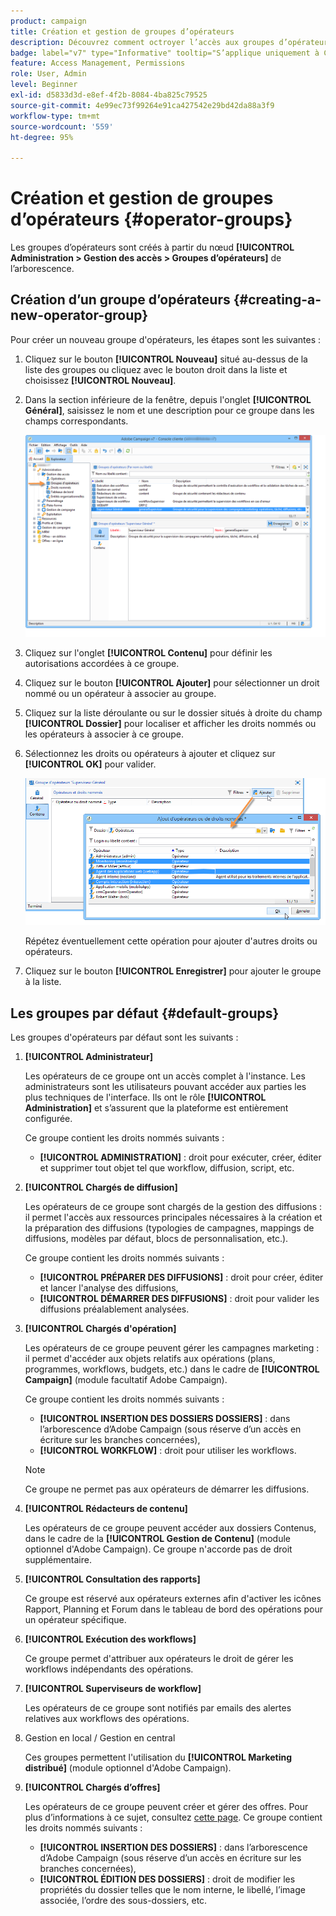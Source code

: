 ```yaml
---
product: campaign
title: Création et gestion de groupes d’opérateurs
description: Découvrez comment octroyer l’accès aux groupes d’opérateurs
badge: label="v7" type="Informative" tooltip="S’applique uniquement à Campaign Classic v7"
feature: Access Management, Permissions
role: User, Admin
level: Beginner
exl-id: d5833d3d-e8ef-4f2b-8084-4ba825c79525
source-git-commit: 4e99ec73f99264e91ca427542e29bd42da88a3f9
workflow-type: tm+mt
source-wordcount: '559'
ht-degree: 95%

---
```


# Création et gestion de groupes d’opérateurs {#operator-groups}



Les groupes d’opérateurs sont créés à partir du nœud **[!UICONTROL Administration > Gestion des accès > Groupes d’opérateurs]** de l’arborescence.

## Création d’un groupe d’opérateurs {#creating-a-new-operator-group}

Pour créer un nouveau groupe d&#39;opérateurs, les étapes sont les suivantes :

1. Cliquez sur le bouton **[!UICONTROL Nouveau]** situé au-dessus de la liste des groupes ou cliquez avec le bouton droit dans la liste et choisissez **[!UICONTROL Nouveau]**.
1. Dans la section inférieure de la fenêtre, depuis l&#39;onglet **[!UICONTROL Général]**, saisissez le nom et une description pour ce groupe dans les champs correspondants.

   ![](assets/s_ncs_user_create_operator_gp.png)

1. Cliquez sur l&#39;onglet **[!UICONTROL Contenu]** pour définir les autorisations accordées à ce groupe.
1. Cliquez sur le bouton **[!UICONTROL Ajouter]** pour sélectionner un droit nommé ou un opérateur à associer au groupe.
1. Cliquez sur la liste déroulante ou sur le dossier situés à droite du champ **[!UICONTROL Dossier]** pour localiser et afficher les droits nommés ou les opérateurs à associer à ce groupe.
1. Sélectionnez les droits ou opérateurs à ajouter et cliquez sur **[!UICONTROL OK]** pour valider.

   ![](assets/s_ncs_user_create_operator_gp03.png)

   Répétez éventuellement cette opération pour ajouter d&#39;autres droits ou opérateurs.

1. Cliquez sur le bouton **[!UICONTROL Enregistrer]** pour ajouter le groupe à la liste.

## Les groupes par défaut {#default-groups}

Les groupes d&#39;opérateurs par défaut sont les suivants :

1. **[!UICONTROL Administrateur]**

   Les opérateurs de ce groupe ont un accès complet à l&#39;instance. Les administrateurs sont les utilisateurs pouvant accéder aux parties les plus techniques de l&#39;interface. Ils ont le rôle **[!UICONTROL Administration]** et s’assurent que la plateforme est entièrement configurée.

   Ce groupe contient les droits nommés suivants :

   * **[!UICONTROL ADMINISTRATION]** : droit pour exécuter, créer, éditer et supprimer tout objet tel que workflow, diffusion, script, etc.

1. **[!UICONTROL Chargés de diffusion]**

   Les opérateurs de ce groupe sont chargés de la gestion des diffusions : il permet l&#39;accès aux ressources principales nécessaires à la création et la préparation des diffusions (typologies de campagnes, mappings de diffusions, modèles par défaut, blocs de personnalisation, etc.).

   Ce groupe contient les droits nommés suivants :

   * **[!UICONTROL PRÉPARER DES DIFFUSIONS]** : droit pour créer, éditer et lancer l&#39;analyse des diffusions,
   * **[!UICONTROL DÉMARRER DES DIFFUSIONS]** : droit pour valider les diffusions préalablement analysées.

1. **[!UICONTROL Chargés d&#39;opération]**

   Les opérateurs de ce groupe peuvent gérer les campagnes marketing : il permet d&#39;accéder aux objets relatifs aux opérations (plans, programmes, workflows, budgets, etc.) dans le cadre de **[!UICONTROL Campaign]** (module facultatif Adobe Campaign).

   Ce groupe contient les droits nommés suivants :

   * **[!UICONTROL INSERTION DES DOSSIERS DOSSIERS]** : dans l’arborescence d’Adobe Campaign (sous réserve d’un accès en écriture sur les branches concernées),
   * **[!UICONTROL WORKFLOW]** : droit pour utiliser les workflows.

   >[!NOTE]
   >
   >Ce groupe ne permet pas aux opérateurs de démarrer les diffusions.

1. **[!UICONTROL Rédacteurs de contenu]**

   Les opérateurs de ce groupe peuvent accéder aux dossiers Contenus, dans le cadre de la **[!UICONTROL Gestion de Contenu]** (module optionnel d&#39;Adobe Campaign). Ce groupe n&#39;accorde pas de droit supplémentaire.

1. **[!UICONTROL Consultation des rapports]**

   Ce groupe est réservé aux opérateurs externes afin d&#39;activer les icônes Rapport, Planning et Forum dans le tableau de bord des opérations pour un opérateur spécifique.

1. **[!UICONTROL Exécution des workflows]**

   Ce groupe permet d&#39;attribuer aux opérateurs le droit de gérer les workflows indépendants des opérations.

1. **[!UICONTROL Superviseurs de workflow]**

   Les opérateurs de ce groupe sont notifiés par emails des alertes relatives aux workflows des opérations.

1. Gestion en local / Gestion en central

   Ces groupes permettent l&#39;utilisation du **[!UICONTROL Marketing distribué]** (module optionnel d&#39;Adobe Campaign).

1. **[!UICONTROL Chargés d’offres]**

   Les opérateurs de ce groupe peuvent créer et gérer des offres. Pour plus d’informations à ce sujet, consultez [cette page](../../interaction/using/operator-profiles.md).
Ce groupe contient les droits nommés suivants :

   * **[!UICONTROL INSERTION DES DOSSIERS]** : dans l’arborescence d’Adobe Campaign (sous réserve d’un accès en écriture sur les branches concernées),
   * **[!UICONTROL ÉDITION DES DOSSIERS]** : droit de modifier les propriétés du dossier telles que le nom interne, le libellé, l’image associée, l’ordre des sous-dossiers, etc.
